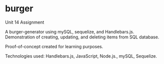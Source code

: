 # burger
Unit 14 Assignment

A burger-generator using mySQL, sequelize, and Handlebars.js. Demonstration of creating, updating, and deleting items from SQL database. 

Proof-of-concept created for learning purposes. 

Technologies used: Handlebars.js, JavaScript, Node.js., mySQL, Sequelize. 
